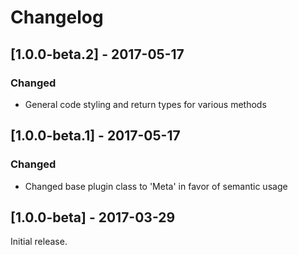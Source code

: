 Changelog
=========
## [1.0.0-beta.2] - 2017-05-17
### Changed
- General code styling and return types for various methods

## [1.0.0-beta.1] - 2017-05-17
### Changed
- Changed base plugin class to 'Meta' in favor of semantic usage

## [1.0.0-beta] - 2017-03-29
Initial release.
